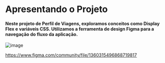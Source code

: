 # Apresentando o Projeto
#### Neste projeto de Perfil de Viagens, exploramos conceitos como Display Flex e variáveis CSS. Utilizamos a ferramenta de design Figma para a navegação do fluxo da aplicação.


![image](https://github.com/Andrea-Santos20/project-travelgram/assets/71380725/6d41f49f-108b-40c4-b749-2ac7c717f209)

https://www.figma.com/community/file/1360315496868719817
